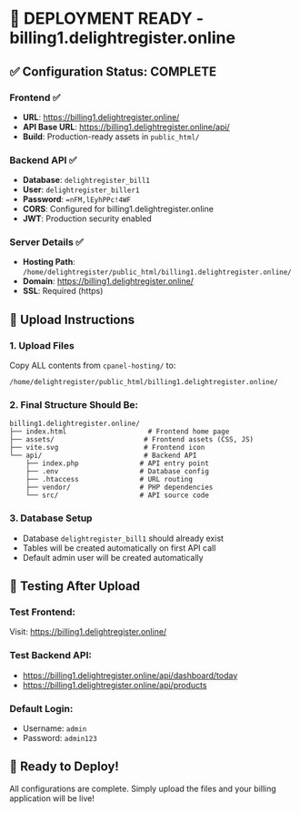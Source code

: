 # 🚀 DEPLOYMENT READY - billing1.delightregister.online

## ✅ Configuration Status: COMPLETE

### Frontend ✅
- **URL**: https://billing1.delightregister.online/
- **API Base URL**: https://billing1.delightregister.online/api/
- **Build**: Production-ready assets in `public_html/`

### Backend API ✅  
- **Database**: `delightregister_bill1` 
- **User**: `delightregister_biller1`
- **Password**: `=nFM,lEyhPPc!4WF`
- **CORS**: Configured for billing1.delightregister.online
- **JWT**: Production security enabled

### Server Details ✅
- **Hosting Path**: `/home/delightregister/public_html/billing1.delightregister.online/`
- **Domain**: https://billing1.delightregister.online/
- **SSL**: Required (https)

## 📁 Upload Instructions

### 1. Upload Files
Copy ALL contents from `cpanel-hosting/` to:
```
/home/delightregister/public_html/billing1.delightregister.online/
```

### 2. Final Structure Should Be:
```
billing1.delightregister.online/
├── index.html                    # Frontend home page
├── assets/                      # Frontend assets (CSS, JS)
├── vite.svg                     # Frontend icon
└── api/                         # Backend API
    ├── index.php               # API entry point  
    ├── .env                    # Database config
    ├── .htaccess               # URL routing
    ├── vendor/                 # PHP dependencies
    └── src/                    # API source code
```

### 3. Database Setup
- Database `delightregister_bill1` should already exist
- Tables will be created automatically on first API call
- Default admin user will be created automatically

## 🧪 Testing After Upload

### Test Frontend:
Visit: https://billing1.delightregister.online/

### Test Backend API:
- https://billing1.delightregister.online/api/dashboard/today
- https://billing1.delightregister.online/api/products

### Default Login:
- Username: `admin`
- Password: `admin123`

## 🎉 Ready to Deploy!

All configurations are complete. Simply upload the files and your billing application will be live!